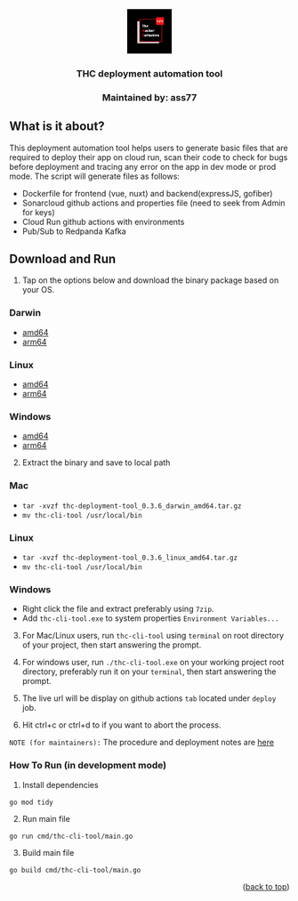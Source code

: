 <div align="center">
  <a href="https://github.com/thcollective">
    <img src="img/thc.png" alt="thc_logo" width="80" height="80">
  </a>
  <h3 align="center">THC deployment automation tool</h3>
  <h3 align="center">Maintained by: ass77</h3>
</div>

## What is it about?

This deployment automation tool helps users to generate basic files that are required to deploy their app on cloud run, scan their code to check for bugs before deployment and tracing any error on the app in dev mode or prod mode. The script will generate files as follows:

* Dockerfile for frontend (vue, nuxt) and backend(expressJS, gofiber)
* Sonarcloud github actions and properties file (need to seek from Admin for keys)
* Cloud Run github actions with environments
* Pub/Sub to Redpanda Kafka 

## Download and Run 

1. Tap on the options below and download the binary package based on your OS.

### Darwin
*  [amd64](https://github.com/thcollective/thc-deployment-tool/releases/download/v0.3.6/thc-deployment-tool_0.3.6_darwin_amd64.tar.gz) 
*  [arm64](https://github.com/thcollective/thc-deployment-tool/releases/download/v0.3.6/thc-deployment-tool_0.3.6_darwin_arm64.tar.gz)

### Linux
*  [amd64](https://github.com/thcollective/thc-deployment-tool/releases/download/v0.3.6/thc-deployment-tool_0.3.6_linux_amd64.tar.gz)
*  [arm64](https://github.com/thcollective/thc-deployment-tool/releases/download/v0.3.6/thc-deployment-tool_0.3.6_linux_arm64.tar.gz)

### Windows
*  [amd64](https://github.com/thcollective/thc-deployment-tool/releases/download/v0.3.6/thc-deployment-tool_0.3.6_windows_amd64.tar.gz)
*  [arm64](https://github.com/thcollective/thc-deployment-tool/releases/download/v0.3.6/thc-deployment-tool_0.3.6_windows_arm64.tar.gz)

2. Extract the binary and save to local path

### Mac
* `tar -xvzf thc-deployment-tool_0.3.6_darwin_amd64.tar.gz`
* `mv thc-cli-tool /usr/local/bin`

### Linux
* `tar -xvzf thc-deployment-tool_0.3.6_linux_amd64.tar.gz`
* `mv thc-cli-tool /usr/local/bin`


### Windows
* Right click the file and extract preferably using `7zip`.
* Add `thc-cli-tool.exe` to system properties `Environment Variables...`

3. For Mac/Linux users, run `thc-cli-tool` using `terminal` on root directory of your project, then start answering the prompt.

4. For windows user, run `./thc-cli-tool.exe` on your working project root directory, preferably run it on your `terminal`, then start answering the prompt.

5. The live url will be display on github actions `tab` located under `deploy` job.

6. Hit ctrl+c or ctrl+d to if you want to abort the process.

`NOTE (for maintainers):` The procedure and deployment notes are [here](https://github.com/thcollective/thc-deployment-tool/blob/main/PROCEDURE.md)


### How To Run (in development mode)

1. Install dependencies
```
go mod tidy
```

2. Run main file
```
go run cmd/thc-cli-tool/main.go
```

3. Build main file
```
go build cmd/thc-cli-tool/main.go
```



<p align="right">(<a href="#top">back to top</a>)</p>



